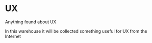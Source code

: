 # UX
Anything found about UX

In this warehouse it will be collected something useful for UX from the Internet
